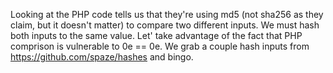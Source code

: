 Looking at the PHP code tells us that they're using md5 (not sha256 as they claim, but it doesn't matter) to compare two different inputs. We must hash both inputs to the same value. Let' take advantage of the fact that PHP comprison is vulnerable to 0e<anything> == 0e<anything>. We grab a couple hash inputs from https://github.com/spaze/hashes and bingo.
